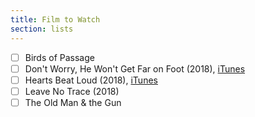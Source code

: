 ```yaml
---
title: Film to Watch
section: lists
---
```


-   [ ] Birds of Passage
-   [ ] Don't Worry, He Won't Get Far on Foot (2018), [iTunes](https://tv.apple.com/ca/movie/dont-worry-he-wont-get-far-on-foot/umc.cmc.2q1lhbvg9mi946hy8akkvmiur)
-   [ ] Hearts Beat Loud (2018), [iTunes](https://itunes.apple.com/ca/movie/hearts-beat-loud/id1426325081)
-   [ ] Leave No Trace (2018)
-   [ ] The Old Man & the Gun
